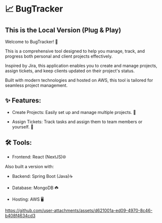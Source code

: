 # 📈 BugTracker
## This is the Local Version (Plug & Play)
Welcome to BugTracker! 🚀

This is a comprehensive tool designed to help you manage, track, and progress both personal and client projects effectively. 

Inspired by Jira, this application enables you to create and manage projects, assign tickets, and keep clients updated on their project's status. 

Built with modern technologies and hosted on AWS, this tool is tailored for seamless project management.


## ✨ Features:

- Create Projects: Easily set up and manage multiple projects. 🔋

- Assign Tickets: Track tasks and assign them to team members or yourself. 🎫


##  🛠️ Tools:
- Frontend: React (NextJS)🌐

Also built a version with:
- Backend: Spring Boot (Java)☕️

- Database: MongoDB ☘️

- Hosting: AWS 🖥️

  

https://github.com/user-attachments/assets/d621001a-ed09-4970-8c46-b408f4634cd3


